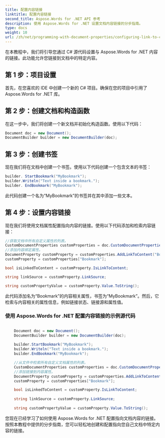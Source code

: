 ```yaml
---
title: 配置内容链接
linktitle: 配置内容链接
second_title: Aspose.Words for .NET API 参考
description: 使用 Aspose.Words for .NET 设置文档内容链接的分步指南。
type: docs
weight: 10
url: /zh/net/programming-with-document-properties/configuring-link-to-content/
---
```


在本教程中，我们将引导您通过 C# 源代码设置与 Aspose.Words for .NET 内容的链接。此功能允许您链接到文档中的特定内容。

## 第 1 步：项目设置

首先，在您喜欢的 IDE 中创建一个新的 C# 项目。确保在您的项目中引用了 Aspose.Words for .NET 库。

## 第 2 步：创建文档和构造函数

在这一步中，我们将创建一个新文档并初始化构造函数。使用以下代码：

```csharp
Document doc = new Document();
DocumentBuilder builder = new DocumentBuilder(doc);
```

## 第 3 步：创建书签

现在我们将在文档中创建一个书签。使用以下代码创建一个包含文本的书签：

```csharp
builder. StartBookmark("MyBookmark");
builder.Writeln("Text inside a bookmark.");
builder. EndBookmark("MyBookmark");
```

此代码创建一个名为“MyBookmark”的书签并在其中添加一些文本。

## 第 4 步：设置内容链接

现在我们将使用文档属性配置指向内容的链接。使用以下代码添加和检索内容链接：

```csharp
//获取文档中所有自定义属性的列表。
CustomDocumentProperties customProperties = doc.CustomDocumentProperties;
//添加内容绑定属性。
DocumentProperty customProperty = customProperties.AddLinkToContent("Bookmark", "MyBookmark");
customProperty = customProperties["Bookmark"];

bool isLinkedToContent = customProperty.IsLinkToContent;

string linkSource = customProperty.LinkSource;

string customPropertyValue = customProperty.Value.ToString();
```

此代码添加名为“Bookmark”的内容相关属性，书签为“MyBookmark”。然后，它检索与内容相关的属性信息，例如链接状态、链接源和属性值。

### 使用 Aspose.Words for .NET 配置内容链接的示例源代码

```csharp

	Document doc = new Document();
	DocumentBuilder builder = new DocumentBuilder(doc);
	
	builder.StartBookmark("MyBookmark");
	builder.Writeln("Text inside a bookmark.");
	builder.EndBookmark("MyBookmark");

	//从文件中检索所有自定义文档属性的列表。
	CustomDocumentProperties customProperties = doc.CustomDocumentProperties;
	//添加链接到内容属性。
	DocumentProperty customProperty = customProperties.AddLinkToContent("Bookmark", "MyBookmark");
	customProperty = customProperties["Bookmark"];

	bool isLinkedToContent = customProperty.IsLinkToContent;
	
	string linkSource = customProperty.LinkSource;
	
	string customPropertyValue = customProperty.Value.ToString();

```

您现在已经学习了如何使用 Aspose.Words for .NET 配置指向文档内容的链接。按照本教程中提供的分步指南，您可以轻松地创建和配置指向您自己文档中特定内容的链接。